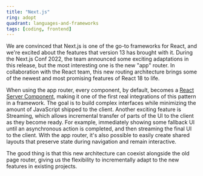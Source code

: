 ```yaml
---
title: "Next.js"
ring: adopt
quadrant: languages-and-frameworks
tags: [coding, frontend]
---
```


We are convinced that Next.js is one of the go-to frameworks for React, and we're excited about the features that version 13 has brought with it. During the Next.js Conf 2022, the team announced some exciting adaptations in this release, but the most interesting one is the new "app" router. In collaboration with the React team, this new routing architecture brings some of the newest and most promising features of React 18 to life.

When using the app router, every component, by default, becomes a [React Server Component](/methods-and-patterns/react-server-components.html), making it one of the first real integrations of this pattern in a framework. The goal is to build complex interfaces while minimizing the amount of JavaScript shipped to the client. Another exciting feature is Streaming, which allows incremental transfer of parts of the UI to the client as they become ready. For example, immediately showing some fallback UI until an asynchronous action is completed, and then streaming the final UI to the client. With the app router, it's also possible to easily create shared layouts that preserve state during navigation and remain interactive.

The good thing is that this new architecture can coexist alongside the old page router, giving us the flexibility to incrementally adapt to the new features in existing projects.
